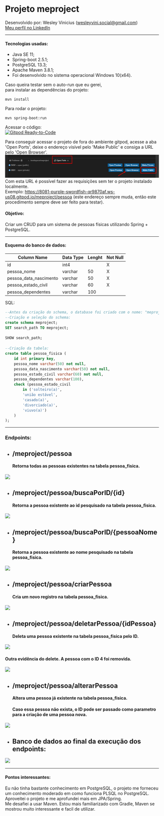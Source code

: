 # Projeto meproject

Desenvolvido por: Wesley Vinicius (wesleyvini.social@gmail.com)  
[Meu perfil no LinkedIn](https://www.linkedin.com/in/wesley-vinicius-silva-8568a516b/)

-------------
#### Tecnologias usadas:
- Java SE 11;
- Spring-boot 2.5.1;
- PostgreSQL 13.3;
- Apache Maven 3.8.1;
- Foi desenvolvido no sistema operacional Windows 10(x64).

Caso queira testar sem o auto-run que eu gerei,  
para instalar as dependências do projeto:
~~~mvn
mvn install
~~~

Para rodar o projeto:
~~~mvn
mvn spring-boot:run
~~~

Acessar o código:  
[![Gitpod Ready-to-Code](https://img.shields.io/badge/Gitpod-Ready--to--Code-blue?logo=gitpod)](https://gitpod.io/#https://github.com/wesleyvs/meproject/tree/master/me-project)

Para conseguir acessar o projeto de fora do ambiente gitpod, acesse a aba 'Open Ports', deixe o endereço visível pelo 'Make Public' e consiga a URL pelo 'Open Browser'.  
![](./img/tuto.png)  
Com esta URL é possível fazer as requisições sem ter o projeto instalado localmente.  
Exemplo: https://8081-purple-swordfish-qr9870af.ws-us08.gitpod.io/meproject/pessoa (este endereço sempre muda, então este procedimento sempre deve ser feito para testar).  

#### Objetivo:

Criar um CRUD para um sistema de pessoas físicas utilizando Spring + PostgreSQL.

-------------
#### Esquema do banco de dados:

Column Name            | Data Type | Lenght |Not Null  |
---------------------- | --------- | ------ | -------- |
id                     | int4      |        | X        |
pessoa_nome            | varchar   | 50     | X        |
pessoa_data_nascimento | varchar   | 50     | X        |
pessoa_estado_civil    | varchar   | 60     | X        |
pessoa_dependentes     | varchar   | 100    |          |

SQL:
~~~SQL
--Antes da criação do schema, o database foi criado com o nome: "meprojectdatabase"
--Criação e seleção do schema:
create schema meproject;
SET search_path TO meproject;

SHOW search_path;

--Criação da tabela:
create table pessoa_fisica (
    id int primary key,
    pessoa_nome varchar(50) not null,
    pessoa_data_nascimento varchar(50) not null,
    pessoa_estado_civil varchar(60) not null,
    pessoa_dependentes varchar(100),
    check (pessoa_estado_civil 
    	in ('solteiro(a)',
    	'união estável',
    	'casado(a)',
    	'divorciado(a)',
    	'viuvo(a)')
    )
);
~~~
-------------

### Endpoints:

- ## /meproject/pessoa

    #### Retorna todas as pessoas existentes na tabela pessoa_fisica.

![](./img/buscaTodos.png)

- ## /meproject/pessoa/buscaPorID/{id}

    #### Retorna a pessoa existente ao id pesquisado na tabela pessoa_fisica.

![](./img/buscaPorId.png)

- ## /meproject/pessoa/buscaPorID/{pessoaNome}

    #### Retorna a pessoa existente ao nome pesquisado na tabela pessoa_fisica.

![](./img/buscaPorNome.png)

- ## /meproject/pessoa/criarPessoa

    #### Cria um novo registro na tabela pessoa_fisica.

![](./img/create.png)

- ## /meproject/pessoa/deletarPessoa/{idPessoa}

    #### Deleta uma pessoa existente na tabela pessoa_fisica pelo ID.

![](./img/delete.png)

   #### Outra evidência do delete. A pessoa com o ID 4 foi removida.

![](./img/delete2.png)

- ## /meproject/pessoa/alterarPessoa

    #### Altera uma pessoa já existente na tabela pessoa_fisica.
    #### Caso essa pessoa não exista, o ID pode ser passado como parametro para a criação de uma pessoa nova.

![](./img/alteracao.png)

- ## Banco de dados ao final da execução dos endpoints:

![](./img/tabela.png)

-------------

#### Pontos interessantes:

Eu não tinha bastante conhecimento em PostgreSQL, o projeto me forneceu um conhecimento moderado em como funciona PLSQL no PostgreSQL.  
Aproveitei o projeto e me aprofundei mais em JPA/Spring.  
Me desafiei a usar Maven. Estou mais familiarizado com Gradle, Maven se mostrou muito interessante e facil de utilizar.  
